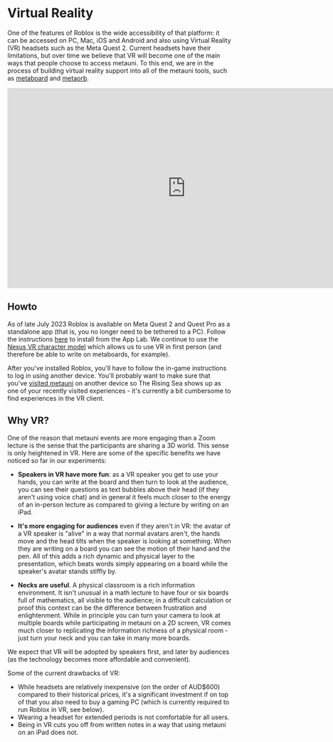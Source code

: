 # Virtual Reality

One of the features of Roblox is the wide accessibility of that platform: it can be accessed on PC, Mac, iOS and Android and also using Virtual Reality (VR) headsets such as the Meta Quest 2. Current headsets have their limitations, but over time we believe that VR will become one of the main ways that people choose to access metauni. To this end, we are in the process of building virtual reality support into all of the metauni tools, such as [metaboard](https://github.com/metauni/metaboard) and [metaorb](https://github.com/metauni/orb).

<iframe width="800" height="450" src="https://www.youtube.com/embed/I97UUnhPC2c" title="YouTube video player" frameborder="0" allow="accelerometer; autoplay; clipboard-write; encrypted-media; gyroscope; picture-in-picture" allowfullscreen></iframe>

## Howto

As of late July 2023 Roblox is available on Meta Quest 2 and Quest Pro as a standalone app (that is, you no longer need to be tethered to a PC). Follow the instructions [here](https://devforum.roblox.com/t/meta-quest-open-beta-now-available-for-download/2490195) to install from the App Lab. We continue to use the [Nexus VR character model](https://thenexusavenger.itch.io/nexus-vr-character-model) which allows us to use VR in first person (and therefore be able to write on metaboards, for example).

After you've installed Roblox, you'll have to follow the in-game instructions to log in using another device. You'll probably want to make sure that you've [visited metauni](https://www.roblox.com/games/8165217582/The-Rising-Sea) on another device so The Rising Sea shows up as one of your recently visited experiences - it's currently a bit cumbersome to find experiences in the VR client.

## Why VR?

One of the reason that metauni events are more engaging than a Zoom lecture is the sense that the participants are sharing a 3D world. This sense is only heightened in VR. Here are some of the specific benefits we have noticed so far in our experiments:

* **Speakers in VR have more fun**: as a VR speaker you get to use your hands, you can write at the board and then turn to look at the audience, you can see their questions as text bubbles above their head (if they aren't using voice chat) and in general it feels much closer to the energy of an in-person lecture as compared to giving a lecture by writing on an iPad.

* **It's more engaging for audiences** even if they aren't in VR: the avatar of a VR speaker is "alive" in a way that normal avatars aren't, the hands move and the head tilts when the speaker is looking at something. When they are writing on a board you can see the motion of their hand and the pen. All of this adds a rich dynamic and physical layer to the presentation, which beats words simply appearing on a board while the speaker's avatar stands stiffly by.

* **Necks are useful**. A physical classroom is a rich information environment. It isn't unusual in a math lecture to have four or six boards full of mathematics, all visible to the audience; in a difficult calculation or proof this context can be the difference between frustration and enlightenment. While in principle you can turn your camera to look at multiple boards while participating in metauni on a 2D screen, VR comes much closer to replicating the information richness of a physical room - just turn your neck and you can take in many more boards.

We expect that VR will be adopted by speakers first, and later by audiences (as the technology becomes more affordable and convenient).

Some of the current drawbacks of VR:

* While headsets are relatively inexpensive (on the order of AUD$600) compared to their historical prices, it's a significant investment if on top of that you also need to buy a gaming PC (which is currently required to run Roblox in VR, see below).
* Wearing a headset for extended periods is not comfortable for all users.
* Being in VR cuts you off from written notes in a way that using metauni on an iPad does not.
